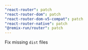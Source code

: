 ```yaml
---
"react-router": patch
"react-router-dom": patch
"react-router-dom-v5-compat": patch
"react-router-native": patch
"@remix-run/router": patch
---
```


Fix missing `dist` files
